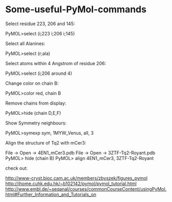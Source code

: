# Some-useful-PyMol-commands

Select residue 223, 206 and 145:

PyMOL>select (i;223 i;206 i;145)

Select all Alanines:

PyMOL>select (r;ala)

Select atoms within 4 Angstrom of residue 206:

PyMOL>select (i;206 around 4)

Change color on chain B:

PyMOL>color red, chain B

Remove chains from display:

PyMOL>hide (chain D,E,F) 

Show Symmetry neighbours:

PyMOL>symexp sym, 1MYW_Venus, all, 3


Align the structure of Tq2 with mCer3:

File -> Open -> 4EN1_mCer3.pdb
File -> Open -> 3ZTF-Tq2-Royant.pdb
PyMOL> hide (chain B) 
PyMOL> align 4EN1_mCer3, 3ZTF-Tq2-Royant



check out:

http://www-cryst.bioc.cam.ac.uk/members/zbyszek/figures_pymol
http://ihome.cuhk.edu.hk/~b102142/pymol/pymol_tutorial.html
http://www.embl.de/~seqanal/courses/commonCourseContent/usingPyMol.html#Further_Information_and_Tutorials_on


